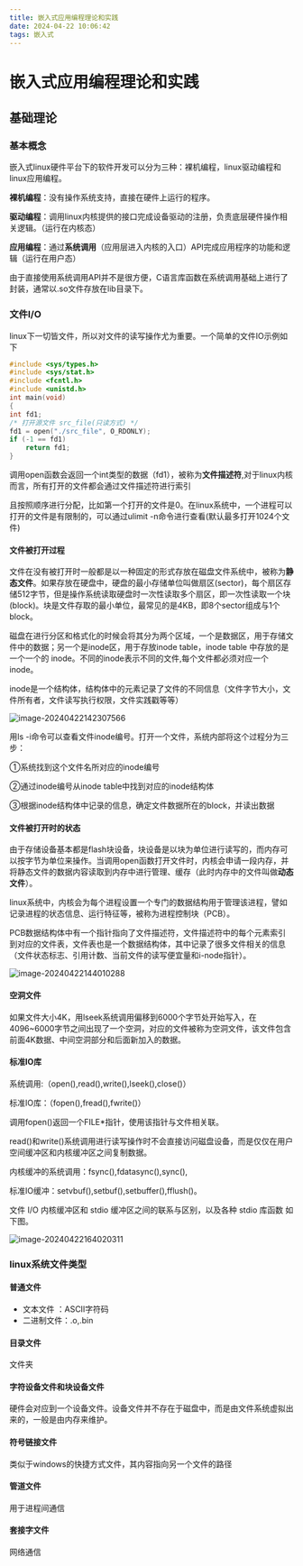 ```yaml
---
title: 嵌入式应用编程理论和实践
date: 2024-04-22 10:06:42
tags: 嵌入式
---
```






# 嵌入式应用编程理论和实践

## 基础理论

### 基本概念

嵌入式linux硬件平台下的软件开发可以分为三种：裸机编程，linux驱动编程和linux应用编程。

**裸机编程**：没有操作系统支持，直接在硬件上运行的程序。

**驱动编程**：调用linux内核提供的接口完成设备驱动的注册，负责底层硬件操作相关逻辑。（运行在内核态）

**应用编程**：通过**系统调用**（应用层进入内核的入口）API完成应用程序的功能和逻辑（运行在用户态）

由于直接使用系统调用API并不是很方便，C语言库函数在系统调用基础上进行了封装，通常以.so文件存放在lib目录下。

### 文件I/O

linux下一切皆文件，所以对文件的读写操作尤为重要。一个简单的文件IO示例如下

```c
#include <sys/types.h>
#include <sys/stat.h>
#include <fcntl.h>
#include <unistd.h>
int main(void)
{
int fd1;
/* 打开源文件 src_file(只读方式) */
fd1 = open("./src_file", O_RDONLY);
if (-1 == fd1)
	return fd1;
}
```

调用open函数会返回一个int类型的数据（fd1），被称为**文件描述符**,对于linux内核而言，所有打开的文件都会通过文件描述符进行索引

且按照顺序进行分配，比如第一个打开的文件是0。在linux系统中，一个进程可以打开的文件是有限制的，可以通过ulimit -n命令进行查看(默认最多打开1024个文件)

#### 文件被打开过程

文件在没有被打开时一般都是以一种固定的形式存放在磁盘文件系统中，被称为**静态文件**。如果存放在硬盘中，硬盘的最小存储单位叫做扇区(sector)，每个扇区存储512字节，但是操作系统读取硬盘时一次性读取多个扇区，即一次性读取一个块(block)。块是文件存取的最小单位，最常见的是4KB，即8个sector组成与1个block。

磁盘在进行分区和格式化的时候会将其分为两个区域，一个是数据区，用于存储文件中的数据；另一个是inode区，用于存放inode table，inode table 中存放的是一个一个的 inode。不同的inode表示不同的文件,每个文件都必须对应一个inode。

inode是一个结构体，结构体中的元素记录了文件的不同信息（文件字节大小，文件所有者，文件读写执行权限，文件实践戳等等）

![image-20240422142307566](http://typora-sdj.oss-cn-chengdu.aliyuncs.com/img/image-20240422142307566.png)

用ls -i命令可以查看文件inode编号。打开一个文件，系统内部将这个过程分为三步：

①系统找到这个文件名所对应的inode编号

②通过inode编号从inode table中找到对应的inode结构体

③根据inode结构体中记录的信息，确定文件数据所在的block，并读出数据

#### 文件被打开时的状态

由于存储设备基本都是flash块设备，块设备是以块为单位进行读写的，而内存可以按字节为单位来操作。当调用open函数打开文件时，内核会申请一段内存，并将静态文件的数据内容读取到内存中进行管理、缓存（此时内存中的文件叫做**动态文件**）。

linux系统中，内核会为每个进程设置一个专门的数据结构用于管理该进程，譬如记录进程的状态信息、运行特征等，被称为进程控制块（PCB）。

PCB数据结构体中有一个指针指向了文件描述符，文件描述符中的每个元素索引到对应的文件表，文件表也是一个数据结构体，其中记录了很多文件相关的信息（文件状态标志、引用计数、当前文件的读写便宜量和i-node指针）。

![image-20240422144010288](http://typora-sdj.oss-cn-chengdu.aliyuncs.com/img/image-20240422144010288.png)

#### 空洞文件

如果文件大小4K，用lseek系统调用偏移到6000个字节处开始写入，在4096~6000字节之间出现了一个空洞，对应的文件被称为空洞文件，该文件包含前面4K数据、中间空洞部分和后面新加入的数据。

#### 标准IO库

系统调用:（open(),read(),write(),lseek(),close()）

标准IO库：（fopen(),fread(),fwrite()）

调用fopen()返回一个FILE*指针，使用该指针与文件相关联。

read()和write()系统调用进行读写操作时不会直接访问磁盘设备，而是仅仅在用户空间缓冲区和内核缓冲区之间复制数据。

内核缓冲的系统调用：fsync(),fdatasync(),sync(),

标准IO缓冲：setvbuf(),setbuf(),setbuffer(),fflush()。

文件 I/O 内核缓冲区和 stdio 缓冲区之间的联系与区别，以及各种 stdio 库函数  如下图。

![image-20240422164020311](http://typora-sdj.oss-cn-chengdu.aliyuncs.com/img/image-20240422164020311.png)

### linux系统文件类型

#### 普通文件

- 文本文件 ：ASCII字符码
- 二进制文件：.o,.bin

#### 目录文件

文件夹

#### 字符设备文件和块设备文件

硬件会对应到一个设备文件。设备文件并不存在于磁盘中，而是由文件系统虚拟出来的，一般是由内存来维护。

#### 符号链接文件

类似于windows的快捷方式文件，其内容指向另一个文件的路径

#### 管道文件

用于进程间通信

#### 套接字文件

网络通信



